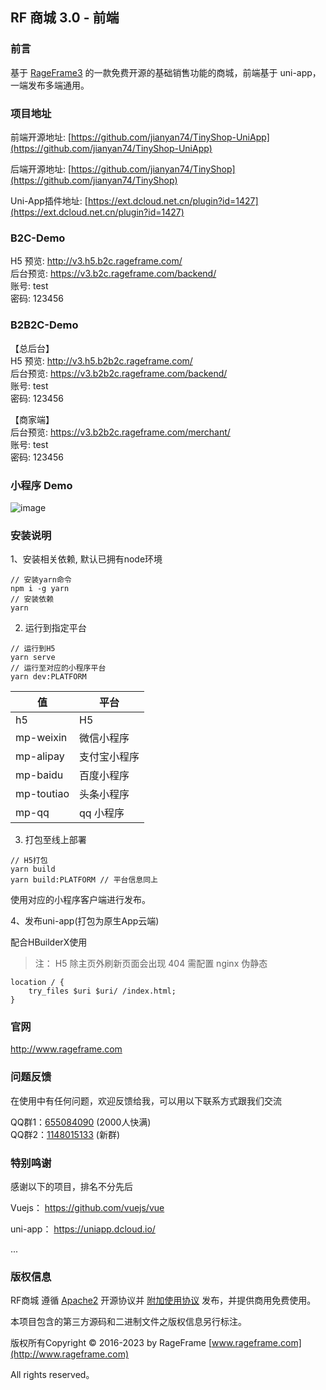 ## RF 商城 3.0 - 前端

### 前言

基于 [RageFrame3](https://github.com/jianyan74/rageframe3) 的一款免费开源的基础销售功能的商城，前端基于 uni-app，一端发布多端通用。

### 项目地址

前端开源地址: [https://github.com/jianyan74/TinyShop-UniApp](https://github.com/jianyan74/TinyShop-UniApp)

后端开源地址: [https://github.com/jianyan74/TinyShop](https://github.com/jianyan74/TinyShop)

Uni-App插件地址: [https://ext.dcloud.net.cn/plugin?id=1427](https://ext.dcloud.net.cn/plugin?id=1427)

### B2C-Demo

H5 预览: http://v3.h5.b2c.rageframe.com/  
后台预览: https://v3.b2c.rageframe.com/backend/    
账号: test   
密码: 123456

### B2B2C-Demo

【总后台】  
H5 预览: http://v3.h5.b2b2c.rageframe.com/  
后台预览: https://v3.b2b2c.rageframe.com/backend/   
账号: test   
密码: 123456

【商家端】  
后台预览: https://v3.b2b2c.rageframe.com/merchant/  
账号: test  
密码: 123456

### 小程序 Demo

![image](https://s1.ax1x.com/2023/08/01/pP9v98e.jpg)

### 安装说明

1、安装相关依赖, 默认已拥有node环境

```
// 安装yarn命令
npm i -g yarn
// 安装依赖
yarn
```

2. 运行到指定平台

```
// 运行到H5
yarn serve
// 运行至对应的小程序平台
yarn dev:PLATFORM
```

值 | 平台
---|---
h5 | H5
mp-weixin | 微信小程序
mp-alipay | 支付宝小程序
mp-baidu | 百度小程序
mp-toutiao | 头条小程序
mp-qq | qq 小程序


3. 打包至线上部署
```
// H5打包
yarn build
yarn build:PLATFORM // 平台信息同上
```
使用对应的小程序客户端进行发布。

4、发布uni-app(打包为原生App云端)

配合HBuilderX使用

> 注： H5 除主页外刷新页面会出现 404 需配置 nginx 伪静态

```
location / {
    try_files $uri $uri/ /index.html;
}
```

### 官网

http://www.rageframe.com

### 问题反馈

在使用中有任何问题，欢迎反馈给我，可以用以下联系方式跟我们交流

QQ群1：[655084090](https://jq.qq.com/?_wv=1027&k=4BeVA2r) (2000人快满)  
QQ群2：[1148015133](https://jq.qq.com/?_wv=1027&k=Wk663e9N) (新群)

### 特别鸣谢

感谢以下的项目，排名不分先后

Vuejs： https://github.com/vuejs/vue

uni-app： https://uniapp.dcloud.io/

...

### 版权信息

RF商城 遵循 [Apache2](LICENSE.md) 开源协议并 [附加使用协议](LICENSE-SUPPLEMENTAL.md) 发布，并提供商用免费使用。

本项目包含的第三方源码和二进制文件之版权信息另行标注。

版权所有Copyright © 2016-2023 by RageFrame [www.rageframe.com](http://www.rageframe.com)

All rights reserved。
